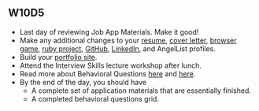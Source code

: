 ## W10D5
* Last day of reviewing Job App Materials. Make it good!
* Make any additional changes to your [resume][resume], [cover letter][cover-letter], [browser game][browser-game], [ruby project][code-intensive], [GitHub][github], [LinkedIn][linkedin], and AngelList profiles.
* Build your [portfolio site][portfolio].
* Attend the Interview Skills lecture workshop after lunch.
* Read more about Behavioral Questions [here][31-questions] and [here][STAR-statements].  
* By the end of the day, you should have
  * A complete set of application materials that are essentially finished.
  * A completed behavioral questions grid.

[resume]: ../self-presentation/resume.md
[cover-letter]: ../self-presentation/cover_letter.md
[portfolio]: ../self-presentation/portfolio.md
[code-intensive]: ../self-presentation/code_intensive.md
[browser-game]: ../self-presentation/browser_game.md
[readme]: ../self-presentation/example_readmes.md
[personal-pitch]: ../self-presentation/personal-pitch.md
[what-software-engineers-do]: ../engineering-culture/software_engineer_work.md
[big-o]: ../interview-prep/big_o.md
[linkedin]: ../self-presentation/linkedin.md
[github]: ../self-presentation/github.md
[31-questions]: https://www.themuse.com/advice/30-behavioral-interview-questions-you-should-be-ready-to-answer
[STAR-statements]: http://www.rightattitudes.com/2008/07/15/star-technique-answer-interview-questions/

[portfolio]: ../self-presentation/portfolio.md
